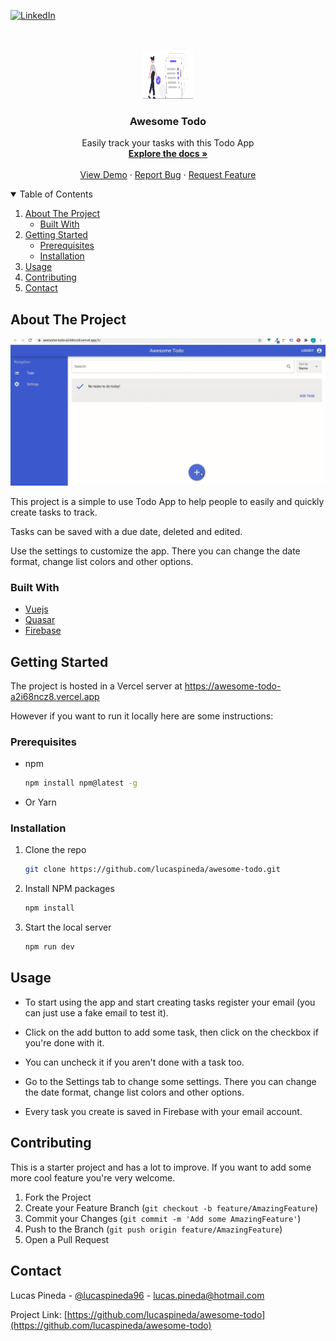 


<!-- PROJECT SHIELDS -->
[![LinkedIn][linkedin-shield]][linkedin-url]



<!-- PROJECT LOGO -->
<br />
<p align="center">
  <a href="https://github.com/lucaspineda/awesome-todo">
    <img src="./src/assets/todo-image.svg" alt="Logo" width="80" height="80">
  </a>

  <h3 align="center">Awesome Todo</h3>

  <p align="center">
    Easily track your tasks with this Todo App
    <br />
    <a href="https://github.com/lucaspineda/awesome-todo"><strong>Explore the docs »</strong></a>
    <br />
    <br />
    <a href="https://brave-kirch-83e7f4.netlify.app">View Demo</a>
    ·
    <a href="https://github.com/lucaspineda/awesome-todo/issues">Report Bug</a>
    ·
    <a href="https://github.com/lucaspineda/awesome-todo/issues">Request Feature</a>
  </p>
</p>



<!-- TABLE OF CONTENTS -->
<details open="open">
  <summary>Table of Contents</summary>
  <ol>
    <li>
      <a href="#about-the-project">About The Project</a>
      <ul>
        <li><a href="#built-with">Built With</a></li>
      </ul>
    </li>
    <li>
      <a href="#getting-started">Getting Started</a>
      <ul>
        <li><a href="#prerequisites">Prerequisites</a></li>
        <li><a href="#installation">Installation</a></li>
      </ul>
    </li>
    <li><a href="#usage">Usage</a></li>
    <li><a href="#contributing">Contributing</a></li>
    <li><a href="#contact">Contact</a></li>
  </ol>
</details>



<!-- ABOUT THE PROJECT -->
## About The Project

[![Product Name Screen Shot][product-screenshot]]()

This project is a simple to use Todo App to help people to easily and quickly create tasks to track. 

Tasks can be saved with a due date, deleted and edited.

Use the settings to customize the app. There you can change the date format, change list colors and other options.

### Built With

* [Vuejs](https://vuejs.org/)
* [Quasar](https://quasar.dev/)
* [Firebase](https://firebase.google.com/)


<!-- GETTING STARTED -->
## Getting Started

The project is hosted in a Vercel server at https://awesome-todo-a2i68ncz8.vercel.app

However if you want to run it locally here are some instructions:

### Prerequisites

* npm
  ```sh
  npm install npm@latest -g
  ```

* Or Yarn

### Installation

1. Clone the repo
   ```sh
   git clone https://github.com/lucaspineda/awesome-todo.git
   ```
2. Install NPM packages
   ```sh
   npm install
   ```
3. Start the local server
   ```sh
   npm run dev
   ```



<!-- USAGE EXAMPLES -->
## Usage

- To start using the app and start creating tasks register your email (you can just use a fake email to test it).

- Click on the add button to add some task, then click on the checkbox if you're done with it.

- You can uncheck it if you aren't done with a task too.

- Go to the Settings tab to change some settings. There you can change the date format, change list colors and other options.

- Every task you create is saved in Firebase with your email account.

<!-- CONTRIBUTING -->
## Contributing

This is a starter project and has a lot to improve. If you want to add some more cool feature you're very welcome.

1. Fork the Project
2. Create your Feature Branch (`git checkout -b feature/AmazingFeature`)
3. Commit your Changes (`git commit -m 'Add some AmazingFeature'`)
4. Push to the Branch (`git push origin feature/AmazingFeature`)
5. Open a Pull Request

<!-- CONTACT -->
## Contact

Lucas Pineda - [@lucaspineda96](https://twitter.com/lucaspineda96) - lucas.pineda@hotmail.com

Project Link: [https://github.com/lucaspineda/awesome-todo](https://github.com/lucaspineda/awesome-todo)



<!-- MARKDOWN LINKS & IMAGES -->
<!-- https://www.markdownguide.org/basic-syntax/#reference-style-links -->

[issues-url]: https://github.com/lucaspineda/awesome-todo/issues
[linkedin-shield]: https://img.shields.io/badge/-LinkedIn-black.svg?style=for-the-badge&logo=linkedin&colorB=555
[linkedin-url]: https://linkedin.com/in/lucas-pineda
[product-screenshot]: src/assets/awesome-todo-demo.gif
